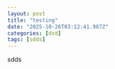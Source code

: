 ```yaml
---
layout: post
title: "testing"
date: "2025-10-26T03:12:41.987Z"
categories: [dsd]
tags: [sdds]
---
```


sdds